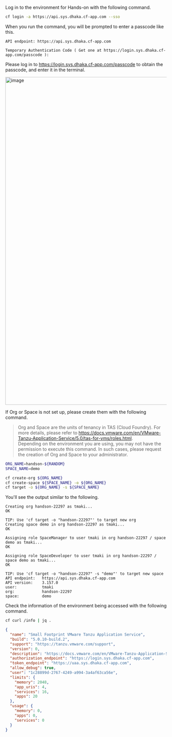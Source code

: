 Log in to the environment for Hands-on with the following command.

```bash
cf login -a https://api.sys.dhaka.cf-app.com --sso
```

When you run the command, you will be prompted to enter a passcode like this.


```
API endpoint: https://api.sys.dhaka.cf-app.com

Temporary Authentication Code ( Get one at https://login.sys.dhaka.cf-app.com/passcode ): 
```

Please log in to https://login.sys.dhaka.cf-app.com/passcode to obtain the passcode, and enter it in the terminal.

<img width="1024" alt="image" src="https://github.com/making/blog.ik.am/assets/106908/1c57294a-ce52-46d5-bbc3-9dd9f6147ac1">



If Org or Space is not set up, please create them with the following command. 

> Org and Space are the units of tenancy in TAS (Cloud Foundry). For more details, please refer to https://docs.vmware.com/en/VMware-Tanzu-Application-Service/5.0/tas-for-vms/roles.html. <br>
> Depending on the environment you are using, you may not have the permission to execute this command. In such cases, please request the creation of Org and Space to your administrator.

```bash
ORG_NAME=handson-${RANDOM}
SPACE_NAME=demo

cf create-org ${ORG_NAME}
cf create-space ${SPACE_NAME} -o ${ORG_NAME}
cf target -o ${ORG_NAME} -s ${SPACE_NAME}
```

You'll see the output similar to the following.

```
Creating org handson-22297 as tmaki...
OK

TIP: Use 'cf target -o "handson-22297"' to target new org
Creating space demo in org handson-22297 as tmaki...
OK

Assigning role SpaceManager to user tmaki in org handson-22297 / space demo as tmaki...
OK

Assigning role SpaceDeveloper to user tmaki in org handson-22297 / space demo as tmaki...
OK

TIP: Use 'cf target -o "handson-22297" -s "demo"' to target new space
API endpoint:   https://api.sys.dhaka.cf-app.com
API version:    3.157.0
user:           tmaki
org:            handson-22297
space:          demo
```

Check the information of the environment being accessed with the following command.

```bash
cf curl /info | jq .
```

```json
{
  "name": "Small Footprint VMware Tanzu Application Service",
  "build": "5.0.10-build.2",
  "support": "https://tanzu.vmware.com/support",
  "version": 0,
  "description": "https://docs.vmware.com/en/VMware-Tanzu-Application-Service/5.0/tas-for-vms/runtime-rn.html",
  "authorization_endpoint": "https://login.sys.dhaka.cf-app.com",
  "token_endpoint": "https://uaa.sys.dhaka.cf-app.com",
  "allow_debug": true,
  "user": "1c28899d-2767-4249-a994-3a4af63ca56e",
  "limits": {
    "memory": 2048,
    "app_uris": 4,
    "services": 16,
    "apps": 20
  },
  "usage": {
    "memory": 0,
    "apps": 0,
    "services": 0
  }
}
```

